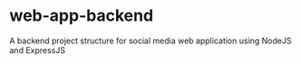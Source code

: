 # web-app-backend
A backend project structure for social media web application using NodeJS and ExpressJS
